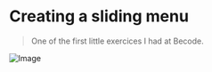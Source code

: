 # Creating a sliding menu
> One of the first little exercices I had at Becode.

![Image](https://i.imgur.com/uKxq7Gz.png)


